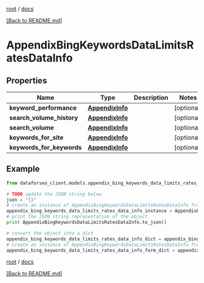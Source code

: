 [root](./../ "root") / [docs](./ "docs")

[[Back to README.md]](./../README.md "[Back to README.md]")

# AppendixBingKeywordsDataLimitsRatesDataInfo

## Properties

Name | Type | Description | Notes
------------ | ------------- | ------------- | -------------
**keyword_performance** | [**AppendixInfo**](AppendixInfo.md) |  | [optional]
**search_volume_history** | [**AppendixInfo**](AppendixInfo.md) |  | [optional]
**search_volume** | [**AppendixInfo**](AppendixInfo.md) |  | [optional]
**keywords_for_site** | [**AppendixInfo**](AppendixInfo.md) |  | [optional]
**keywords_for_keywords** | [**AppendixInfo**](AppendixInfo.md) |  | [optional]

## Example

```python
from dataforseo_client.models.appendix_bing_keywords_data_limits_rates_data_info import AppendixBingKeywordsDataLimitsRatesDataInfo

# TODO update the JSON string below
json = "{}"
# create an instance of AppendixBingKeywordsDataLimitsRatesDataInfo from a JSON string
appendix_bing_keywords_data_limits_rates_data_info_instance = AppendixBingKeywordsDataLimitsRatesDataInfo.from_json(json)
# print the JSON string representation of the object
print AppendixBingKeywordsDataLimitsRatesDataInfo.to_json()

# convert the object into a dict
appendix_bing_keywords_data_limits_rates_data_info_dict = appendix_bing_keywords_data_limits_rates_data_info_instance.to_dict()
# create an instance of AppendixBingKeywordsDataLimitsRatesDataInfo from a dict
appendix_bing_keywords_data_limits_rates_data_info_form_dict = appendix_bing_keywords_data_limits_rates_data_info.from_dict(appendix_bing_keywords_data_limits_rates_data_info_dict)
```

  

[root](./../ "root") / [docs](./ "docs")

[[Back to README.md]](./../README.md "[Back to README.md]")